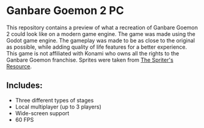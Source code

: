# Ganbare Goemon 2 PC

This repository contains a preview of what a recreation of Ganbare Goemon 2 could look like on a modern game engine.
The game was made using the Godot game engine.
The gameplay was made to be as close to the original as possible, while adding quality of life features for a better experience.
This game is not affiliated with Konami who owns all the rights to the Ganbare Goemon franchise. 
Sprites were taken from [The Spriter's Resource](https://www.spriters-resource.com/).

## Includes:
* Three different types of stages
* Local multiplayer (up to 3 players)
* Wide-screen support
* 60 FPS
